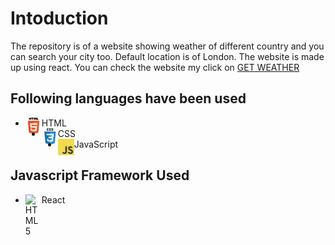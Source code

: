 # Intoduction

The repository is of a website showing weather of different country and you can search your city too. Default location is of London. The website is made up using react. You  can check the website my click on [GET WEATHER](https://surajsrv11.github.io/get-weather/)

## Following languages have been used
- <img align="left" alt="HTML5" width="26px" src="https://raw.githubusercontent.com/github/explore/80688e429a7d4ef2fca1e82350fe8e3517d3494d/topics/html/html.png" /> HTML
- <img align="left" alt="CSS3" width="26px" src="https://raw.githubusercontent.com/github/explore/80688e429a7d4ef2fca1e82350fe8e3517d3494d/topics/css/css.png" /> CSS
- <img align="left" alt="JavaScript" width="26px" src="https://raw.githubusercontent.com/github/explore/80688e429a7d4ef2fca1e82350fe8e3517d3494d/topics/javascript/javascript.png" /> JavaScript

## Javascript Framework Used
- <img align="left" alt="HTML5" width="26px" src="https://www.iconfinder.com/data/icons/logos-3/600/React.js_logo-512.png" /> React
